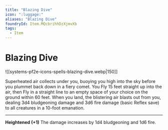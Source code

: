 ```yaml
---
title: "Blazing Dive"
icon: ":luggage:"
aliases: "Blazing Dive"
foundryId: Item.MQcbrihhDzXjmvXb
tags:
  - Item
---
```


# Blazing Dive
![[systems-pf2e-icons-spells-blazing-dive.webp|150]]

Superheated air collects under you, buoying you high into the sky before you plummet back down in a fiery comet. You Fly 15 feet straight up into the air, then Fly in a straight line to an empty space of your choice on the ground within 60 feet. When you land, the blistering air blasts out from you, dealing 3d4 bludgeoning damage and 3d6 fire damage (basic Reflex save) to all creatures in a 10-foot emanation.

* * *

**Heightened (+1)** The damage increases by 1d4 bludgeoning and 1d6 fire.
